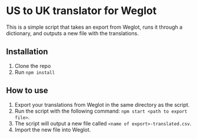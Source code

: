 # US to UK translator for Weglot
This is a simple script that takes an export from Weglot, runs it through a dictionary, and outputs a new file with the translations.

## Installation
1. Clone the repo
2. Run `npm install`

## How to use
1. Export your translations from Weglot in the same directory as the script.
2. Run the script with the following command: `npm start <path to export file>`.
3. The script will output a new file called `<name of export>-translated.csv`.
4. Import the new file into Weglot.